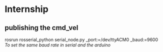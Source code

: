 # Internship
## publishing the cmd_vel
rosrun rosserial_python serial_node.py _port:=/dev/ttyACM0 _baud:=9600
*To set the same baud rate in serial and the arduino*
